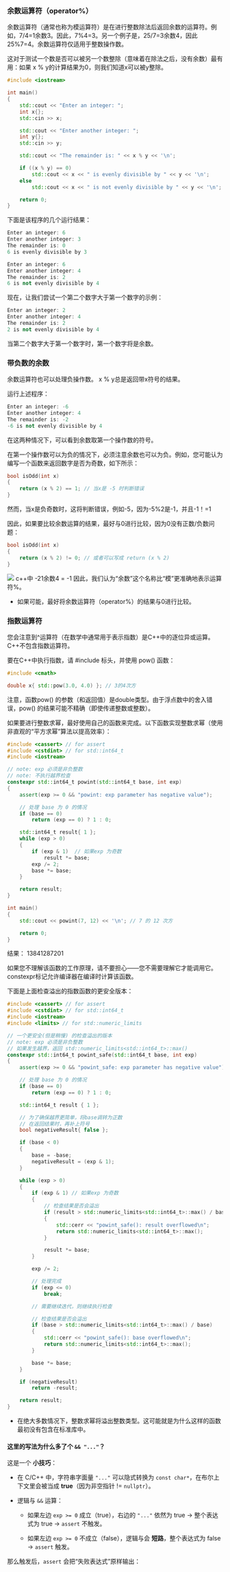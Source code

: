 ### 余数运算符（operator%）

余数运算符（通常也称为模运算符）是在进行整数除法后返回余数的运算符。例如，7/4=1余数3。因此，7%4=3。另一个例子是，25/7=3余数4，因此25%7=4。余数运算符仅适用于整数操作数。

这对于测试一个数是否可以被另一个数整除（意味着在除法之后，没有余数）最有用：如果 x % y的计算结果为0，则我们知道x可以被y整除。
```C++
#include <iostream>

int main()
{
	std::cout << "Enter an integer: ";
	int x{};
	std::cin >> x;

	std::cout << "Enter another integer: ";
	int y{};
	std::cin >> y;

	std::cout << "The remainder is: " << x % y << '\n';

	if ((x % y) == 0)
		std::cout << x << " is evenly divisible by " << y << '\n';
	else
		std::cout << x << " is not evenly divisible by " << y << '\n';

	return 0;
}
```
下面是该程序的几个运行结果：
```C++
Enter an integer: 6
Enter another integer: 3
The remainder is: 0
6 is evenly divisible by 3
```
```C++
Enter an integer: 6
Enter another integer: 4
The remainder is: 2
6 is not evenly divisible by 4
```

现在，让我们尝试一个第二个数字大于第一个数字的示例：
```C++
Enter an integer: 2
Enter another integer: 4
The remainder is: 2
2 is not evenly divisible by 4
```

当第二个数字大于第一个数字时，第一个数字将是余数。
### 带负数的余数

余数运算符也可以处理负操作数。 x % y总是返回带x符号的结果。

运行上述程序：

```C++
Enter an integer: -6
Enter another integer: 4
The remainder is: -2
-6 is not evenly divisible by 4
```

在这两种情况下，可以看到余数取第一个操作数的符号。

在第一个操作数可以为负的情况下，必须注意余数也可以为负。例如，您可能认为编写一个函数来返回数字是否为奇数，如下所示：
```C++
bool isOdd(int x)
{
    return (x % 2) == 1; // 当x是 -5 时判断错误
}
```

然而，当x是负奇数时，这将判断错误，例如-5，因为-5%2是-1，并且-1！=1

因此，如果要比较余数运算的结果，最好与0进行比较，因为0没有正数/负数问题：
```C++
bool isOdd(int x)
{
    return (x % 2) != 0; // 或者可以写成 return (x % 2)
}
```

![](asserts/Pasted%20image%2020250822212311.png)
c++中
-21余数4 = -1
因此，我们认为“余数”这个名称比“模”更准确地表示运算符%。

- 如果可能，最好将余数运算符（operator%）的结果与0进行比较。

### 指数运算符

您会注意到^运算符（在数学中通常用于表示指数）是C++中的逐位异或运算。C++不包含指数运算符。

要在C++中执行指数，请 #include 标头，并使用 pow() 函数：
```C++
#include <cmath>

double x{ std::pow(3.0, 4.0) }; // 3的4次方
```
注意，函数pow() 的参数（和返回值）是double类型。由于浮点数中的舍入错误，pow() 的结果可能不精确（即使传递整数或整数）。

如果要进行整数求幂，最好使用自己的函数来完成。以下函数实现整数求幂（使用非直观的“平方求幂”算法以提高效率）：

```C++
#include <cassert> // for assert
#include <cstdint> // for std::int64_t
#include <iostream>

// note: exp 必须是非负整数
// note: 不执行越界检查
constexpr std::int64_t powint(std::int64_t base, int exp)
{
	assert(exp >= 0 && "powint: exp parameter has negative value");

	// 处理 base 为 0 的情况
	if (base == 0)
		return (exp == 0) ? 1 : 0;

	std::int64_t result{ 1 };
	while (exp > 0)
	{
		if (exp & 1)  // 如果exp 为奇数
			result *= base;
		exp /= 2;
		base *= base;
	}

	return result;
}

int main()
{
	std::cout << powint(7, 12) << '\n'; // 7 的 12 次方

	return 0;
}
```
结果：
13841287201

如果您不理解该函数的工作原理，请不要担心——您不需要理解它才能调用它。constexpr标记允许编译器在编译时计算该函数。

下面是上面检查溢出的指数函数的更安全版本：
```C++
#include <cassert> // for assert
#include <cstdint> // for std::int64_t
#include <iostream>
#include <limits> // for std::numeric_limits

// 一个更安全(但是稍慢) 的检查溢出的版本
// note: exp 必须是非负整数
// 如果发生越界，返回 std::numeric_limits<std::int64_t>::max()
constexpr std::int64_t powint_safe(std::int64_t base, int exp)
{
    assert(exp >= 0 && "powint_safe: exp parameter has negative value");

    // 处理 base 为 0 的情况
    if (base == 0)
        return (exp == 0) ? 1 : 0;

    std::int64_t result { 1 };

    // 为了确保越界更简单，将base调转为正数
    // 在返回结果时，再补上符号
    bool negativeResult{ false };

    if (base < 0)
    {
        base = -base;
        negativeResult = (exp & 1);
    }

    while (exp > 0)
    {
        if (exp & 1) // 如果exp 为奇数
        {
            // 检查结果是否会溢出
            if (result > std::numeric_limits<std::int64_t>::max() / base)
            {
                std::cerr << "powint_safe(): result overflowed\n";
                return std::numeric_limits<std::int64_t>::max();
            }

            result *= base;
        }

        exp /= 2;

        // 处理完成
        if (exp <= 0)
            break;

        // 需要继续迭代，则继续执行检查

        // 检查结果是否会溢出
        if (base > std::numeric_limits<std::int64_t>::max() / base)
        {
            std::cerr << "powint_safe(): base overflowed\n";
            return std::numeric_limits<std::int64_t>::max();
        }

        base *= base;
    }

    if (negativeResult)
        return -result;

    return result;
}
```

- 在绝大多数情况下，整数求幂将溢出整数类型。这可能就是为什么这样的函数最初没有包含在标准库中。
#### 这里的写法为什么多了个 `&& "..."`？
这是一个 **小技巧**：

- 在 C/C++ 中，字符串字面量 `"..."` 可以隐式转换为 `const char*`，在布尔上下文里会被当成 **true**（因为非空指针 != `nullptr`）。
    
- 逻辑与 `&&` 运算：
    
    - 如果左边 `exp >= 0` 成立（true），右边的 `"..."` 依然为 true → 整个表达式为 true → `assert` 不触发。
        
    - 如果左边 `exp >= 0` 不成立（false），逻辑与会 **短路**，整个表达式为 false → `assert` 触发。
        

那么触发后，`assert` 会把“失败表达式”原样输出：

